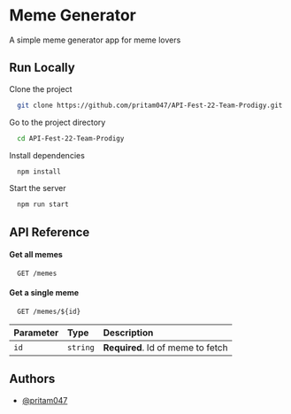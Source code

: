 
# Meme Generator

A simple meme generator app for meme lovers


## Run Locally

Clone the project

```bash
  git clone https://github.com/pritam047/API-Fest-22-Team-Prodigy.git
```

Go to the project directory

```bash
  cd API-Fest-22-Team-Prodigy
```

Install dependencies

```bash
  npm install
```

Start the server

```bash
  npm run start
```


## API Reference

#### Get all memes

```http
  GET /memes
```

#### Get a single meme

```http
  GET /memes/${id}
```

| Parameter | Type     | Description                       |
| :-------- | :------- | :-------------------------------- |
| `id`      | `string` | **Required**. Id of meme to fetch |



## Authors

- [@pritam047](https://www.github.com/pritam047)


